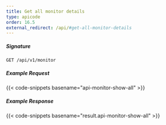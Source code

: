 ```yaml
---
title: Get all monitor details
type: apicode
order: 16.5
external_redirect: /api/#get-all-monitor-details
---
```


##### Signature

`GET /api/v1/monitor`

##### Example Request

{{< code-snippets basename="api-monitor-show-all" >}}

##### Example Response

{{< code-snippets basename="result.api-monitor-show-all" >}}
